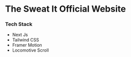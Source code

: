 <h1>The Sweat It Official Website</h1>
<h3>Tech Stack</h3>
<ul>
  <li>Next Js</li>
  <li>Tailwind CSS</li>
  <li>Framer Motion</li>
  <li>Locomotive Scroll</li>
</ul>
